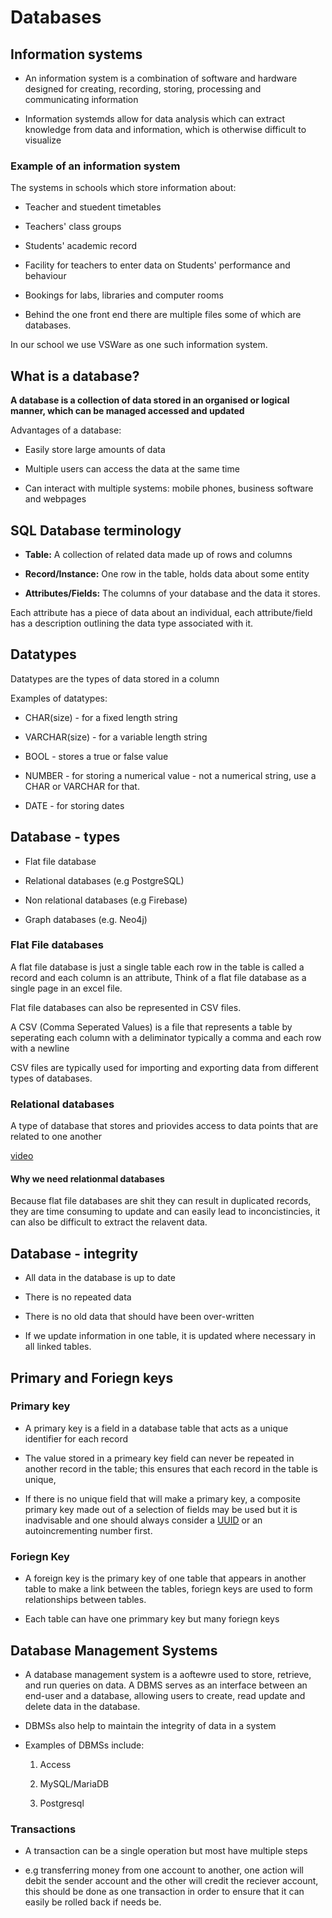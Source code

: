 # Databases

## Information systems

* An information system is a combination of software and hardware designed for creating, recording, storing, processing and communicating information

* Information systemds allow for data analysis which can extract knowledge from data and information, which is otherwise difficult to visualize

### Example of an information system

The systems in schools which store information about:

 * Teacher and stuedent timetables

 * Teachers' class groups
 
 * Students' academic record

 * Facility for teachers to enter data on Students' performance and behaviour

 * Bookings for labs, libraries and computer rooms

 * Behind the one front end there are multiple files some of which are databases.

In our school we use VSWare as one such information system.

## What is a database?

**A database is a collection of data stored in an organised or logical manner, which can be managed accessed and updated**

Advantages of a database:

* Easily store large amounts of data

* Multiple users can access the data at the same time

[//]: # (* Improved security - data can be encrypted and password protected)

* Can interact with multiple systems: mobile phones, business software and webpages


## SQL Database terminology

* **Table:** A collection of related data made up of rows and columns

* **Record/Instance:** One row in the table, holds data about some entity

* **Attributes/Fields:** The columns of your database and the data it stores.

Each attribute has a piece of data about an individual, each attribute/field has a description outlining the data type associated with it.

## Datatypes

Datatypes are the types of data stored in a column

Examples of datatypes:

 * CHAR(size) - for a fixed length string

 * VARCHAR(size) - for a variable length string

 * BOOL - stores a true or false value

 * NUMBER - for storing a numerical value - not a numerical string, use a CHAR or VARCHAR for that.

 * DATE - for storing dates


## Database - types

 * Flat file database

 * Relational databases (e.g PostgreSQL)

 * Non relational databases (e.g Firebase)

 * Graph databases (e.g. Neo4j)





### Flat File databases

A flat file database is just a single table each row in the table is called a record and each column is an attribute,
Think of a flat file database as a single page in an excel file.

Flat file databases can also be represented in CSV files.

A CSV (Comma Seperated Values) is a file that represents a table by seperating each column with a deliminator typically a comma and each row with a newline

CSV files are typically used for importing and exporting data from different types of databases.


### Relational databases

A type of database that stores and priovides access to data points that are related to one another


[video](https://www.youtube.com/watch?v=NvrpuBAMddw)

#### Why we need relationmal databases

Because flat file databases are shit
they can result in duplicated records, they are time consuming to update and can easily lead to inconcistincies, it can also be difficult to extract the relavent data.

## Database - integrity

 * All data in the database is up to date

 * There is no repeated data

 * There is no old data that should have been over-written

 * If we update information in one table, it is updated where necessary in all linked tables.


## Primary and Foriegn keys

### Primary key

 * A primary key is a field in a database table that acts as a unique identifier for each record

 * The value stored in a primeary key field can never be repeated in another record in the table; this ensures that each record in the table is unique,

 * If there is no unique field that will make a primary key, a composite primary key made out of a selection of fields may be used but it is inadvisable and one should always consider a [UUID](https://en.wikipedia.org/wiki/Universally_unique_identifier) or an autoincrementing number first.

### Foriegn Key

 * A foreign key is the primary key of one table that appears in another table to make a link between the tables, foriegn keys are used to form relationships between tables.

 * Each table can have one primmary key but many foriegn keys


## Database Management Systems

 * A database management system is a aoftewre used to store, retrieve, and run queries on data. A DBMS serves as an interface between an end-user and a database, allowing users to create, read update and delete data in the database.

 * DBMSs also help to maintain the integrity of data in a system

 * Examples of DBMSs include:
   
   1. Access 
   
   2. MySQL/MariaDB

   3. Postgresql

### Transactions

 * A transaction can be a single operation but most have multiple steps

 * e.g transferring money from one account to another, one action will debit the sender account and the other will credit the reciever account, this should be done as one transaction in order to ensure that it can easily be rolled back if needs be.




